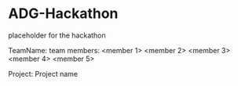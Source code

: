 # ADG-Hackathon
placeholder for the hackathon 

TeamName: <TEAMNAME>
team members: <member 1>
              <member 2>
              <member 3>
              <member 4>
              <member 5>

Project: Project name 
